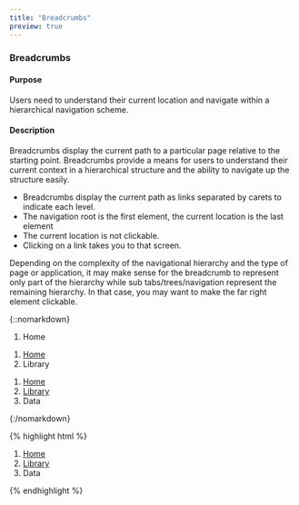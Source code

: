 ```yaml
---
title: "Breadcrumbs"
preview: true
---
```


<div class="pl-pattern">
<h3>Breadcrumbs</h3>

#### Purpose
Users need to understand their current location and navigate within a hierarchical navigation scheme.

#### Description
Breadcrumbs display the current path to a particular page relative to the starting point. Breadcrumbs provide a means for users to understand their current context in a hierarchical structure and the ability to navigate up the structure easily.

- Breadcrumbs display the current path as links separated by carets to indicate each level.
- The navigation root is the first element, the current location is the last element
- The current location is not clickable.
- Clicking on a link takes you to that screen. 

Depending on the complexity of the navigational hierarchy and the type of page or application, it may make sense for the breadcrumb to represent only part of the hierarchy while sub tabs/trees/navigation represent the remaining hierarchy. In that case, you may want to make the far right element clickable.

{::nomarkdown}
<div class="pl-preview">
<ol class="breadcrumb">
  <li class="active">Home</li>
</ol>
<ol class="breadcrumb">
  <li><a href="#">Home</a></li>
  <li class="active">Library</li>
</ol>
<ol class="breadcrumb">
  <li><a href="#">Home</a></li>
  <li><a href="#">Library</a></li>
  <li class="active">Data</li>
</ol>
</div>
{:/nomarkdown}

{% highlight html %}
<ol class="breadcrumb">
  <li><a href="#">Home</a></li>
  <li><a href="#">Library</a></li>
  <li class="active">Data</li>
</ol>
{% endhighlight %}
</div>
